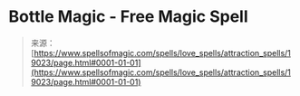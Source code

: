 <!--yml

category: 未分类

date: 2024-06-12 19:00:43

-->

# Bottle Magic - Free Magic Spell

> 来源：[https://www.spellsofmagic.com/spells/love_spells/attraction_spells/19023/page.html#0001-01-01](https://www.spellsofmagic.com/spells/love_spells/attraction_spells/19023/page.html#0001-01-01)

